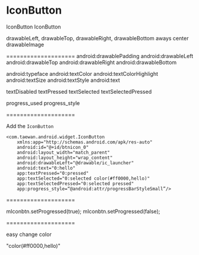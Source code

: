 IconButton
==========

IconButton 
IconButton


drawableLeft, drawableTop, drawableRight, drawableBottom
aways center drawableImage

====================
android:drawablePadding
android:drawableLeft
android:drawableTop
android:drawableRight
android:drawableBottom

android:typeface
android:textColor
android:textColorHighlight
android:textSize
android:textStyle
android:text

textDisabled
textPressed
textSelected
textSelectedPressed

progress_used
progress_style


====================

 Add the `IconButton`

	<com.taewan.android.widget.IconButton
		xmlns:app="http://schemas.android.com/apk/res-auto"
		android:id="@+id/btnicon_0"
		android:layout_width="match_parent"
		android:layout_height="wrap_content"
		android:drawableLeft="@drawable/ic_launcher"
		android:text="0:hello"
		app:textPressed="0:pressed"
		app:textSelected="0:selected color(#ff0000,hello)"
		app:textSelectedPressed="0:selected pressed"
		app:progress_style=“@android:attr/progressBarStyleSmall”/>
    

====================


mIconbtn.setProgressed(true);
mIconbtn.setProgressed(false);



====================

easy change color

"color(#ff0000,hello)"

